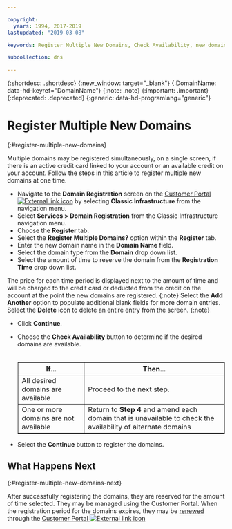 ```yaml
---

copyright:
  years: 1994, 2017-2019
lastupdated: "2019-03-08"

keywords: Register Multiple New Domains, Check Availability, new domains

subcollection: dns

---
```


{:shortdesc: .shortdesc}
{:new_window: target="_blank"}
{:DomainName: data-hd-keyref="DomainName"}
{:note: .note}
{:important: .important}
{:deprecated: .deprecated}
{:generic: data-hd-programlang="generic"}

# Register Multiple New Domains
{:#register-multiple-new-domains}

Multiple domains may be registered simultaneously, on a single screen, if there is an active credit card linked to your account or an available credit on your account. Follow the steps in this article to register multiple new domains at one time.

* Navigate to the **Domain Registration** screen on the [Customer Portal ![External link icon](../../icons/launch-glyph.svg "External link icon")](https://{DomainName}/) by selecting **Classic Infrastructure** from the navigation menu. 
* Select **Services > Domain Registration** from the Classic Infrastructure navigation menu.
* Choose the **Register** tab.
* Select the **Register Multiple Domains?** option within the **Register** tab.
* Enter the new domain name in the **Domain Name** field.
* Select the domain type from the **Domain** drop down list.
* Select the amount of time to reserve the domain from the **Registration Time** drop down list.

The price for each time period is displayed next to the amount of time and will be charged to the credit card or deducted from the credit on the account at the point the new domains are registered.
{:note}
Select the **Add Another** option to populate additional blank fields for more domain entries. Select the **Delete** icon to delete an entire entry from the screen.
{:note}
* Click **Continue**.


* Choose the **Check Availability** button to determine if the desired domains are available.<br><br><table border="1"><tbody><tr><th>If...</th><th>Then...</th></tr><tr><td>All desired domains are available</td><td>Proceed to the next step.</td></tr><tr><td>One or more domains are not available</td><td>Return to <strong>Step 4</strong> and amend each domain that is unavailable to check the availability of alternate domains</td></tr></tbody></table>
* Select the **Continue** button to register the domains.

## What Happens Next
{:#register-multiple-new-domains-next}

After successfully registering the domains, they are reserved for the amount of time selected. They may be managed using the Customer Portal. When the registration period for the domains expires, they may be [renewed](/docs/infrastructure/dns?topic=dns-renew-multiple-existing-domains) through the [Customer Portal ![External link icon](../../icons/launch-glyph.svg "External link icon")](https://{DomainName}/)
